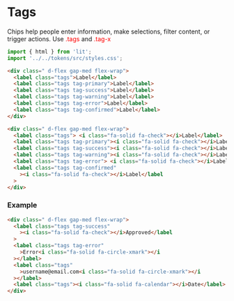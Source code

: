 # Tags

Chips help people enter information, make selections, filter content, or trigger actions.
Use <span style="color:red">.tags</span> and <span style="color:red">.tag-x</span>

```js script
import { html } from 'lit';
import '../../tokens/src/styles.css';
```

```html preview-story
<div class=" d-flex gap-med flex-wrap">
  <label class="tags">Label</label>
  <label class="tags tag-primary">Label</label>
  <label class="tags tag-success">Label</label>
  <label class="tags tag-warning">Label</label>
  <label class="tags tag-error">Label</label>
  <label class="tags tag-confirmed">Label</label>
</div>
```

```html preview-story
<div class=" d-flex gap-med flex-wrap">
  <label class="tags"> <i class="fa-solid fa-check"></i>Label</label>
  <label class="tags tag-primary"><i class="fa-solid fa-check"></i>Label</label>
  <label class="tags tag-success"><i class="fa-solid fa-check"></i>Label</label>
  <label class="tags tag-warning"><i class="fa-solid fa-check"></i>Label</label>
  <label class="tags tag-error"> <i class="fa-solid fa-check"></i>Label</label>
  <label class="tags tag-confirmed"
    ><i class="fa-solid fa-check"></i>Label</label
  >
</div>
```

### Example

```html preview-story
<div class=" d-flex gap-med flex-wrap">
  <label class="tags tag-success"
    ><i class="fa-solid fa-check"></i>Approved</label
  >
  <label class="tags tag-error"
    >Error<i class="fa-solid fa-circle-xmark"></i
  ></label>
  <label class="tags"
    >username@email.com<i class="fa-solid fa-circle-xmark"></i
  ></label>
  <label class="tags"><i class="fa-solid fa-calendar"></i>Date</label>
</div>
```
